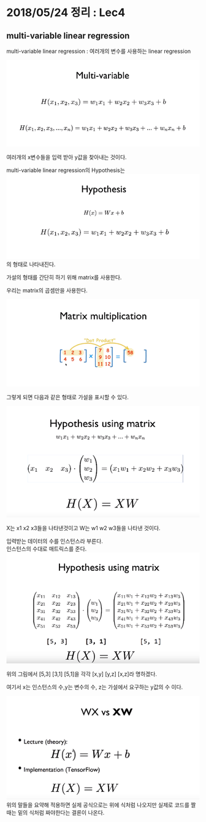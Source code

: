 # 2018/05/24 정리 : Lec4
## multi-variable linear regression

multi-variable linear regression : 여러개의 변수를 사용하는 linear regression


![](https://github.com/MoDeep/1st-Grade-Study/blob/master/Summaries/Yoonsu/images/lec4-1.PNG?raw=true)

여러개의 x변수들을 입력 받아 y값을 찾아내는 것이다.

multi-variable linear regression의 Hypothesis는
![](https://github.com/MoDeep/1st-Grade-Study/blob/master/Summaries/Yoonsu/images/lec4-6.PNG?raw=true)
의 형태로 나타내진다.

가설의 형태를 간단히 하기 위해 matrix를 사용한다.

우리는 matrix의 곱셈만을 사용한다.

![](https://github.com/MoDeep/1st-Grade-Study/blob/master/Summaries/Yoonsu/images/lec4-2.PNG?raw=true)


그렇게 되면 다음과 같은 형태로 가설을 표시할 수 있다.

![](https://github.com/MoDeep/1st-Grade-Study/blob/master/Summaries/Yoonsu/images/lec4-3.PNG?raw=ture)

X는 x1 x2 x3들을 나타낸것이고 W는 w1 w2 w3들을 나타낸 것이다.

입력받는 데이터의 수를 인스턴스라 부른다.  
인스턴스의 수대로 매트릭스를 준다.
![](https://github.com/MoDeep/1st-Grade-Study/blob/master/Summaries/Yoonsu/images/lec4-7.PNG?raw=ture)

위의 그림에서 [5,3] [3,1] [5,1]을 각각 [x,y] [y,z] [x,z]라 명하겠다.

여기서 x는 인스턴스의 수,y는 변수의 수, z는 가설에서 요구하는 y값의 수 이다.



![](https://github.com/MoDeep/1st-Grade-Study/blob/master/Summaries/Yoonsu/images/lec4-5.PNG?raw=ture)
위의 말들을 요약해 적용하면 실제 공식으로는 위에 식처럼 나오지만 실제로 코드를 짤 때는 밑의 식처럼 짜야한다는 결론이 나온다.

